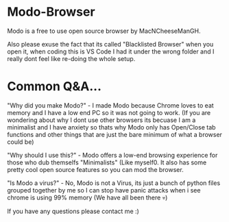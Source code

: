 # Modo-Browser
Modo is a free to use open source browser by MacNCheeseManGH.


Also please exuse the fact that its called "Blacklisted Browser" when you open it, when coding this is VS Code I had it under the wrong folder and I really dont feel like re-doing the whole setup.  

# Common Q&A...

"Why did you make Modo?" - I made Modo because Chrome loves to eat memory and I have a low end PC so it was not going to work. (If you are wondering about why I dont use other browsers its becuase I am a minimalist and I have anxiety so thats why Modo only has Open/Close tab functions and other things that are just the bare minimum of what a browser could be)

"Why should I use this?" - Modo offers a low-end browsing experience for those who dub themselfs "Minimalists" (Like myself0. It also has some pretty cool open source features so you can mod the browser.

"Is Modo a virus?" - No, Modo is not a Virus, its just a bunch of python files grouped together by me so I can stop have panic attacks when i see chrome is using 99% memory (We have all been there 💀)

If you have any questions please contact me :)
